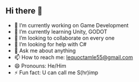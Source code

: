 ## Hi there 👋




- 🔭 I’m currently working on Game Development
- 🌱 I’m currently learning Unity, GODOT
- 👯 I’m looking to collaborate on every one
- 🤔 I’m looking for help with C#
- 💬 Ask me about anything
- 📫 How to reach me: lequoctamle55@gmail.com
- 😄 Pronouns: He/Him
- ⚡ Fun fact: U can call me S(hr)imp

